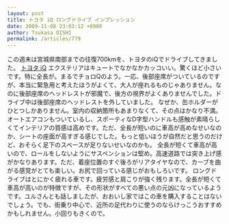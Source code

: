 ```yaml
---
layout: post
title: トヨタ iQ ロングドライブ インプレッション
date: 2009-11-08 23:03:12 +0900
author: Tsukasa OISHI
permalink: /articles/779
---
```


この週末は宮城県南部までの往復700kmを、トヨタのiQでドライブしてきました。
 [トヨタ iQ](http://toyota.jp/iq/)
エクステリアはキュートでなかなかカッコいい。驚くほど小さいです。特に全長が。まるでチョロQのよう。一応、後部座席がついているのですが、本当に緊急用と考えたほうがよくて、大人が座れるものじゃありません。なのに後部座席のヘッドレストが邪魔で、後方の視界がよくありませんでした。ドライブ中は後部座席のヘッドレストを外していました。
なぜか、缶ホルダーがひとつしかありません。室内の収納箇所もあまりなくて、その点はかなり不満。オートエアコンもついているし、スポーティなD字型ハンドルも感触が素晴らしくてインテリアの質感は高めです。ただ、全長が短いのに車高が高めなせいなのか、シートの座面が高すぎる感じでした。もっと低いほうが自然だと思うのだけど、おそらく足下のスペースが足りないせいなのかも。
全長が短くて車高が高いので、ロールをしないようにサスペンションは堅め。高速道路では突き上げ感がかなりあります。ただ、着座位置のすぐ後ろがリアタイヤなので、カーブを曲がる感覚がとても楽しい。お尻で回っている感じがおもしろいです。
ロングドライブはとにかく疲れる車です。疲労感と肩こりが強く残ります。全長が短くて車高が高いのが特徴ですが、その形状がすべての悪い点の元凶になっているようです。ユルさんとも話しましたが、おおいし家ではこの車を購入することはないでしょう。でも、街乗り中心で、近所の足代わりに使うのならけっこうおすすめかもしれません。小回りもきくので。

